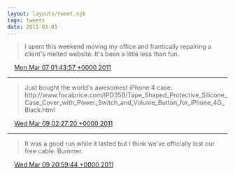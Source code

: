 ```yaml
---
layout: layouts/tweet.njk
tags: tweets
date: 2011-03-01
---
```


> I spent this weekend moving my office and frantically repairing a client's melted website\. It's been a little less than fun\.

<img src="../../media/tweet.ico" width="12" /> [Mon Mar 07 01:43:57 +0000 2011](https://twitter.com/timwasson/status/44573969269006336)

----

> Just bought the world's awesomest iPhone 4 case\. http://www\.focalprice\.com/IPD35B/Tape\_Shaped\_Protective\_Silicone\_Case\_Cover\_with\_Power\_Switch\_and\_Volume\_Button\_for\_iPhone\_4G\_Black\.html

<img src="../../media/tweet.ico" width="12" /> [Wed Mar 09 02:27:20 +0000 2011](https://twitter.com/timwasson/status/45309663104876544)

----

> It was a good run while it lasted but I think we've officially lost our free cable\. Bummer\.

<img src="../../media/tweet.ico" width="12" /> [Wed Mar 09 20:59:44 +0000 2011](https://twitter.com/timwasson/status/45589609060646912)